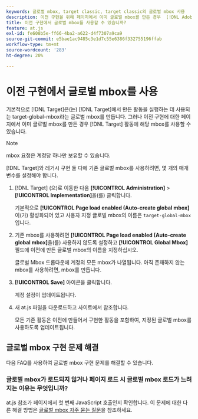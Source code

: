 ```yaml
---
keywords: 글로벌 mbox, target classic, target classic의 글로벌 mbox 사용
description: 이전 구현을 위해 페이지에서 이미 글로벌 mbox를 만든 경우  [!DNL Adobe Target] 활동을 위해 이전 글로벌 mbox를 사용하는 방법에 대해 알아봅니다.
title: 이전 구현에서 글로벌 mbox를 사용할 수 있습니까?
feature: at.js
exl-id: fe608b5e-ff66-4ba2-a622-d4f7307a9ca9
source-git-commit: e5bae1ac9485c3e1d7c55e6386f332755196ffab
workflow-type: tm+mt
source-wordcount: '283'
ht-degree: 20%

---
```


# 이전 구현에서 글로벌 mbox를 사용

기본적으로 [!DNL Target]은(는) [!DNL Target]에서 만든 활동을 실행하는 데 사용되는 target-global-mbox라는 글로벌 mbox를 만듭니다. 그러나 이전 구현에 대한 페이지에서 이미 글로벌 mbox를 만든 경우 [!DNL Target] 활동에 해당 mbox를 사용할 수 있습니다.

>[!NOTE]
>
>mbox 요청은 계정당 하나만 보유할 수 있습니다.

[!DNL Target]와 레거시 구현 둘 다에 기존 글로벌 mbox를 사용하려면, 몇 개의 매개 변수를 설정해야 합니다.

1. [!DNL Target] (으)로 이동한 다음 **[!UICONTROL Administration]** > **[!UICONTROL Implementation]**&#x200B;을(를) 클릭합니다.

   기본적으로 **[!UICONTROL Page load enabled (Auto-create global mbox]**&#x200B;이(가) 활성화되어 있고 사용자 지정 글로벌 mbox의 이름은 `target-global-mbox`입니다.

1. 기존 mbox를 사용하려면 **[!UICONTROL Page load enabled (Auto-create global mbox]**&#x200B;을(를) 사용하지 않도록 설정하고 **[!UICONTROL Global Mbox]** 필드에 이전에 만든 글로벌 mbox의 이름을 지정하십시오.

   글로벌 Mbox 드롭다운에 계정의 모든 mbox가 나열됩니다. 아직 존재하지 않는 mbox를 사용하려면, mbox를 만듭니다.

1. **[!UICONTROL Save]** 아이콘을 클릭합니다.

   계정 설정이 업데이트됩니다.

1. 새 at.js 파일을 다운로드하고 사이트에서 참조합니다.

   모든 기존 활동은 이전에 만들어서 구현한 활동을 포함하여, 지정된 글로벌 mbox를 사용하도록 업데이트됩니다.

## 글로벌 mbox 구현 문제 해결

다음 FAQ를 사용하여 글로벌 mbox 구현 문제를 해결할 수 있습니다.

### 글로벌 mbox가 로드되지 않거나 페이지 로드 시 글로벌 mbox 로드가 느려지는 이유는 무엇입니까?

at.js 참조가 페이지에서 첫 번째 JavaScript 호출인지 확인합니다. 이 문제에 대한 다른 해결 방법은 [글로벌 mbox 자주 묻는 질문](/help/dev/implement/client-side/atjs/global-mbox/global-mbox-faq.md)을 참조하세요.
